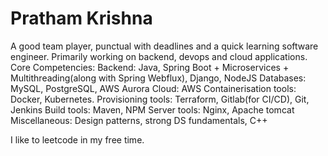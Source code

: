 # Pratham Krishna

A good team player, punctual with deadlines and a quick learning software engineer.
Primarily working on backend, devops and cloud applications.
Core Competencies:
Backend: Java, Spring Boot + Microservices + Multithreading(along with Spring Webflux), Django, NodeJS
Databases: MySQL, PostgreSQL, AWS Aurora
Cloud: AWS
Containerisation tools: Docker, Kubernetes.
Provisioning tools: Terraform, Gitlab(for CI/CD), Git, Jenkins
Build tools: Maven, NPM
Server tools: Nginx, Apache tomcat
Miscellaneous: Design patterns, strong DS fundamentals, C++

I like to leetcode in my free time.
